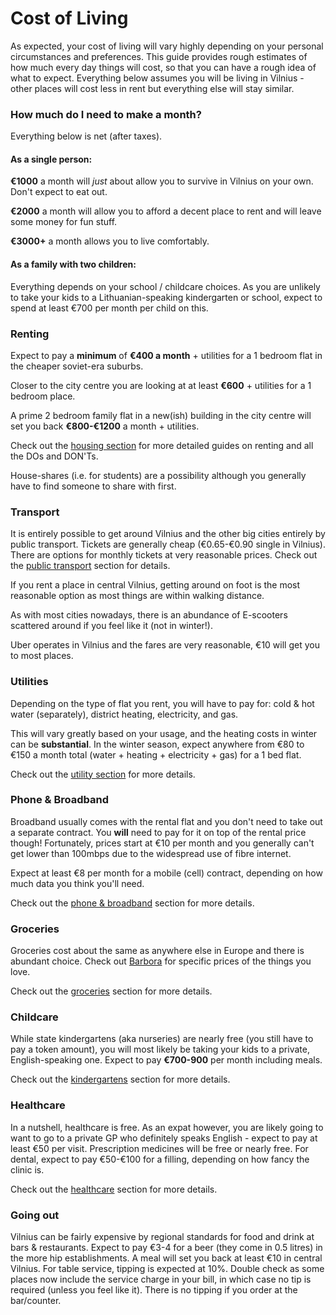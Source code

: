 # Cost of Living

As expected, your cost of living will vary highly depending on your personal circumstances and preferences. This guide provides rough estimates of how much every day things will cost, so that you can have a rough idea of what to expect. Everything below assumes you will be living in Vilnius - other places will cost less in rent but everything else will stay similar.&#x20;

### How much do I need to make a month?

Everything below is net (after taxes).

#### As a single person:

**€1000** a month will _just_ about allow you to survive in Vilnius on your own. Don't expect to eat out.

**€2000** a month will allow you to afford a decent place to rent and will leave some money for fun stuff.&#x20;

**€3000+** a month allows you to live comfortably.&#x20;

#### **As a family with two children:**

Everything depends on your school / childcare choices. As you are unlikely to take your kids to a Lithuanian-speaking kindergarten or school, expect to spend at least €700 per month per child on this.&#x20;

### Renting

Expect to pay a **minimum** of **€400 a month** + utilities for a 1 bedroom flat in the cheaper soviet-era suburbs.&#x20;

Closer to the city centre you are looking at at least **€600** + utilities for a 1 bedroom place.

A prime 2 bedroom family flat in a new(ish) building in the city centre will set you back **€800-€1200** a month + utilities.

Check out the [housing section](broken-reference) for more detailed guides on renting and all the DOs and DON'Ts.

House-shares (i.e. for students) are a possibility although you generally have to find someone to share with first.&#x20;

### Transport

It is entirely possible to get around Vilnius and the other big cities entirely by public transport. Tickets are generally cheap (€0.65-€0.90 single in Vilnius). There are options for monthly tickets at very reasonable prices. Check out the [public transport](../getting-around/public-transport.md) section for details.

If you rent a place in central Vilnius, getting around on foot is the most reasonable option as most things are within walking distance.&#x20;

As with most cities nowadays, there is an abundance of E-scooters scattered around if you feel like  it (not in winter!).&#x20;

Uber operates in Vilnius and the fares are very reasonable, €10 will get you to most places.

### Utilities

Depending on the type of flat you rent, you will have to pay for: cold & hot water (separately), district heating, electricity, and gas.&#x20;

This will vary greatly based on your usage, and the heating costs in winter can be **substantial**. In the winter season, expect anywhere from €80 to €150 a month total (water + heating + electricity + gas) for a 1 bed flat.

Check out the [utility section](../housing/utilities.md) for more details.

### Phone & Broadband

Broadband usually comes with the rental flat and you don't need to take out a separate contract. You **will** need to pay for it on top of the rental price though! Fortunately, prices start at €10 per month and you generally can't get lower than 100mbps due to the widespread use of fibre internet.

Expect at least €8 per month for a mobile (cell) contract, depending on how much data you think you'll need.

Check out the [phone & broadband](../the-necessities/phone-and-broadband.md) section for more details.

### Groceries

Groceries cost about the same as anywhere else in Europe and there is abundant choice. Check out [Barbora](https://barbora.lt) for specific prices of the things you love. &#x20;

Check out the [groceries](../the-necessities/groceries.md) section for more details.

### Childcare

While state kindergartens (aka nurseries) are nearly free (you still have to pay a token amount), you will most likely be taking your kids to a private, English-speaking one. Expect to pay **€700-900** per month including meals.

Check out the [kindergartens](../education-and-childcare/kindergartens.md) section for more details.

### Healthcare

In a nutshell, healthcare is free. As an expat however, you are likely going to want to go to a private GP who definitely speaks English - expect to pay at least €50 per visit. Prescription medicines will be free or nearly free. For dental, expect to pay €50-€100 for a filling, depending on how fancy the clinic is.&#x20;

Check out the [healthcare](../the-necessities/healthcare.md) section for more details.

### Going out

Vilnius can be fairly expensive by regional standards for food and drink at bars & restaurants. Expect to pay €3-4 for a beer (they come in 0.5 litres) in the more hip establishments. A meal will set you back at least €10 in central Vilnius. For table service, tipping is expected at 10%. Double check as some places now include the service charge in your bill, in which case no tip is required (unless you feel like it). There is no tipping if you order at the bar/counter.&#x20;
